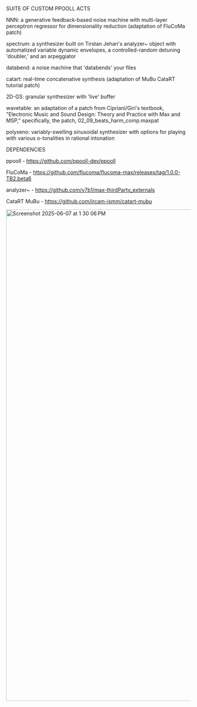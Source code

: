 SUITE OF CUSTOM PPOOLL ACTS

NNN: a generative feedback-based noise machine with multi-layer perceptron regressor for dimensionality reduction (adaptation of FluCoMa patch)

spectrum: a synthesizer built on Tirstan Jehan's analyzer~ object with automatized variable dynamic envelopes, a controlled-random detuning 'doubler,' and an arpeggiator

databend: a noise machine that 'databends' your files

catart: real-time concatenative synthesis (adaptation of MuBu CataRT tutorial patch)

2D-GS: granular synthesizer with 'live' buffer

wavetable: an adaptation of a patch from Cipriani/Giri's textbook, "Electronic Music and Sound Design: Theory and Practice with Max and MSP," specifically, the patch, 02_09_beats_harm_comp.maxpat

polyxeno: variably-swelling sinusoidal synthesizer with options for playing with various o-tonalities in rational intonation


DEPENDENCIES

ppooll - https://github.com/ppooll-dev/ppooll

FluCoMa - https://github.com/flucoma/flucoma-max/releases/tag/1.0.0-TB2.beta6

analyzer~ - https://github.com/v7b1/max-thirdParty_externals

CataRT MuBu - https://github.com/ircam-ismm/catart-mubu

<img width="1338" alt="Screenshot 2025-06-07 at 1 30 06 PM" src="https://github.com/user-attachments/assets/e5e986c0-9827-4dac-a54b-57c7452cf73a" />
